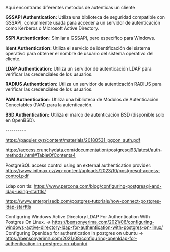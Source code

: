  
Aqui encontraras diferentes metodos de autenticas un cliente



**GSSAPI Authentication:** Utiliza una biblioteca de seguridad compatible con GSSAPI, comúnmente usada para acceder a un servidor de autenticación como Kerberos o Microsoft Active Directory.

**SSPI Authentication:** Similar a GSSAPI, pero específico para Windows.

**Ident Authentication:** Utiliza el servicio de identificación del sistema operativo para obtener el nombre de usuario del sistema operativo del cliente.

**LDAP Authentication:** Utiliza un servidor de autenticación LDAP para verificar las credenciales de los usuarios.

**RADIUS Authentication:** Utiliza un servidor de autenticación RADIUS para verificar las credenciales de los usuarios.

**PAM Authentication:** Utiliza una biblioteca de Módulos de Autenticación Conectables (PAM) para la autenticación.

**BSD Authentication:** Utiliza el marco de autenticación BSD (disponible solo en OpenBSD).


---------- <br> 

https://paquier.xyz/content/materials/20180531_pgcon_auth.pdf

https://access.crunchydata.com/documentation/postgresql93/latest/auth-methods.html#TableOfContents4

PostgreSQL access control using an external authentication provider:
https://www.initmax.cz/wp-content/uploads/2023/10/postgresql-access-control.pdf

Ldap con tls:
https://www.percona.com/blog/configuring-postgresql-and-ldap-using-starttls/


https://www.enterprisedb.com/postgres-tutorials/how-connect-postgres-ldap-starttls


Configuring Windows Active Directory LDAP For Authentication With Postgres On Linux. -> https://bensonyerima.com/2021/06/configuring-windows-active-directory-ldap-for-authentication-with-postgres-on-linux/ <br>
Configuring Openldap for authentication in postgres on ubuntu -> https://bensonyerima.com/2021/08/configuring-openldap-for-authentication-in-postgres-on-ubuntu/
